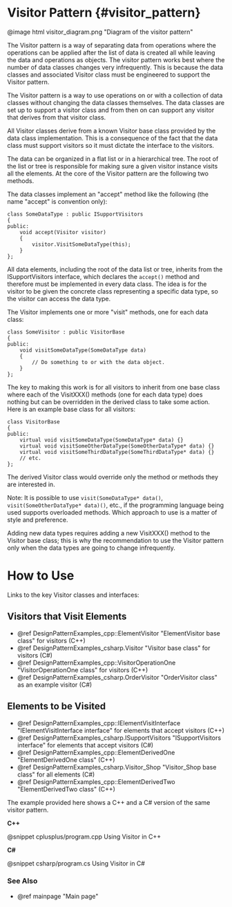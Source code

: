 # Visitor Pattern {#visitor_pattern}

@image html visitor_diagram.png "Diagram of the visitor pattern"

The Visitor pattern is a way of separating data from operations where the
operations can be applied after the list of data is created all while
leaving the data and operations as objects.  The visitor pattern works best
where the number of data classes changes very infrequently.  This is because
the data classes and associated Visitor class must be engineered to support the
Visitor pattern.

The Visitor pattern is a way to use operations on or with a collection of
data classes without changing the data classes themselves.  The data classes
are set up to support a visitor class and from then on can support any visitor
that derives from that visitor class.

All Visitor classes derive from a known Visitor base class provided by the
data class implementation.  This is a consequence of the fact that the data
class must support visitors so it must dictate the interface to the visitors.

The data can be organized in a flat list or in a hierarchical tree.  The root
of the list or tree is responsible for making sure a given visitor instance
visits all the elements.  At the core of the Visitor pattern are the following
two methods.

The data classes implement an "accept" method like the following (the name
"accept" is convention only):

~~~~~~~~~~~~~~~~~~~~~~~~~~~~~~~~~~~~~~~~~~~~~~~{.cpp}
class SomeDataType : public ISupportVisitors
{
public:
    void accept(Visitor visitor)
    {
        visitor.VisitSomeDataType(this);
    }
};
~~~~~~~~~~~~~~~~~~~~~~~~~~~~~~~~~~~~~~~~~~~~~~~

All data elements, including the root of the data list or tree, inherits from
the ISupportVisitors interface, which declares the `accept()` method and
therefore must be implemented in every data class.  The idea is for the visitor
to be given the concrete class representing a specific data type, so the
visitor can access the data type.

The Visitor implements one or more "visit" methods, one for each data class:

~~~~~~~~~~~~~~~~~~~~~~~~~~~~~~~~~~~~~~~~~~~~~~~{.cpp}
class SomeVisitor : public VisitorBase
{
public:
    void visitSomeDataType(SomeDataType data)
    {
        // Do something to or with the data object.
    }
};
~~~~~~~~~~~~~~~~~~~~~~~~~~~~~~~~~~~~~~~~~~~~~~~

The key to making this work is for all visitors to inherit from one base class
where each of the VisitXXX() methods (one for each data type) does nothing but
can be overridden in the derived class to take some action.  Here is an example
base class for all visitors:

~~~~~~~~~~~~~~~~~~~~~~~~~~~~~~~~~~~~~~~~~~~~~~~{.cpp}
class VisitorBase
{
public:
    virtual void visitSomeDataType(SomeDataType* data) {}
    virtual void visitSomeOtherDataType(SomeOtherDataType* data) {}
    virtual void visitSomeThirdDataType(SomeThirdDataType* data) {}
    // etc.
};
~~~~~~~~~~~~~~~~~~~~~~~~~~~~~~~~~~~~~~~~~~~~~~~

The derived Visitor class would override only the method or methods they are
interested in.

Note: It is possible to use `visit(SomeDataType* data()`, `visit(SomeOtherDataType* data)()`,
etc., if the programming language being used supports overloaded methods.
Which approach to use is a matter of style and preference.

Adding new data types requires adding a new VisitXXX() method to the Visitor
base class; this is why the recommendation to use the Visitor pattern only when
the data types are going to change infrequently.

# How to Use

Links to the key Visitor classes and interfaces:

## Visitors that Visit Elements
- @ref DesignPatternExamples_cpp::ElementVisitor "ElementVisitor base class" for visitors (C++)
- @ref DesignPatternExamples_csharp.Visitor "Visitor base class" for visitors (C#)
- @ref DesignPatternExamples_cpp::VisitorOperationOne "VisitorOperationOne class" for visitors (C++)
- @ref DesignPatternExamples_csharp.OrderVisitor "OrderVisitor class" as an example visitor (C#)

## Elements to be Visited
- @ref DesignPatternExamples_cpp::IElementVisitInterface "IElementVisitInterface interface" for elements that accept visitors (C++)
- @ref DesignPatternExamples_csharp.ISupportVisitors "ISupportVisitors interface" for elements that accept visitors (C#)
- @ref DesignPatternExamples_cpp::ElementDerivedOne "ElementDerivedOne class" (C++)
- @ref DesignPatternExamples_csharp.Visitor_Shop "Visitor_Shop base class" for all elements (C#)
- @ref DesignPatternExamples_cpp::ElementDerivedTwo "ElementDerivedTwo class" (C++)

The example provided here shows a C++ and a C# version of the same visitor
pattern.

__C++__

@snippet cplusplus/program.cpp Using Visitor in C++

__C#__

@snippet csharp/program.cs Using Visitor in C#


### See Also
- @ref mainpage "Main page"
